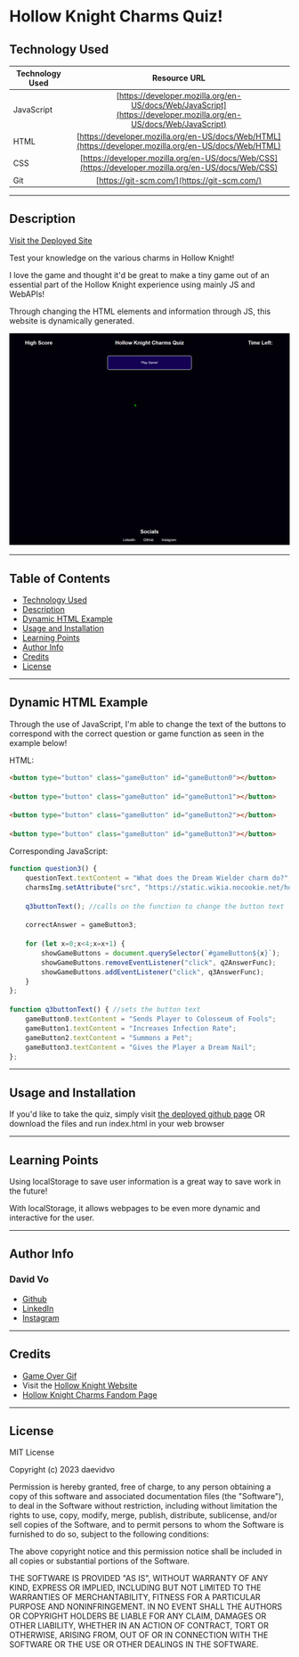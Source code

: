 # Hollow Knight Charms Quiz!

## Technology Used 

| Technology Used         | Resource URL           | 
| ------------- |:-------------:| 
| JavaScript | [https://developer.mozilla.org/en-US/docs/Web/JavaScript](https://developer.mozilla.org/en-US/docs/Web/JavaScript)     |  
| HTML    | [https://developer.mozilla.org/en-US/docs/Web/HTML](https://developer.mozilla.org/en-US/docs/Web/HTML) | 
| CSS     | [https://developer.mozilla.org/en-US/docs/Web/CSS](https://developer.mozilla.org/en-US/docs/Web/CSS)      |   
| Git | [https://git-scm.com/](https://git-scm.com/)     |    

---------

## Description

[Visit the Deployed Site](https://daevidvo.github.io/HollowKnight_Quiz_js/)

Test your knowledge on the various charms in Hollow Knight!

I love the game and thought it'd be great to make a tiny game out of an essential part of the Hollow Knight experience using mainly JS and WebAPIs!

Through changing the HTML elements and information through JS, this website is dynamically generated. 

![website image](./assets/images/website.gif)

--------

## Table of Contents 

* [Technology Used](#technology-used)
* [Description](#description)
* [Dynamic HTML Example](#dynamic-html-example)
* [Usage and Installation](#usage-and-installation)
* [Learning Points](#learning-points)
* [Author Info](#author-info)
* [Credits](#credits)
* [License](#license)

--------

## Dynamic HTML Example

Through the use of JavaScript, I'm able to change the text of the buttons to correspond with the correct question or game function as seen in the example below!

HTML:

``` html
<button type="button" class="gameButton" id="gameButton0"></button>

<button type="button" class="gameButton" id="gameButton1"></button>

<button type="button" class="gameButton" id="gameButton2"></button>

<button type="button" class="gameButton" id="gameButton3"></button>
```

Corresponding JavaScript:

``` JavaScript
function question3() {
    questionText.textContent = "What does the Dream Wielder charm do?";
    charmsImg.setAttribute("src", "https://static.wikia.nocookie.net/hollowknight/images/9/94/Dream_Wielder.png/revision/latest?cb=20180909170602");

    q3buttonText(); //calls on the function to change the button text

    correctAnswer = gameButton3;

    for (let x=0;x<4;x=x+1) {
        showGameButtons = document.querySelector(`#gameButton${x}`);
        showGameButtons.removeEventListener("click", q2AnswerFunc);
        showGameButtons.addEventListener("click", q3AnswerFunc);
    }
};

function q3buttonText() { //sets the button text
    gameButton0.textContent = "Sends Player to Colosseum of Fools";
    gameButton1.textContent = "Increases Infection Rate";
    gameButton2.textContent = "Summons a Pet";
    gameButton3.textContent = "Gives the Player a Dream Nail";
};
```

--------

## Usage and Installation

If you'd like to take the quiz, simply visit [the deployed github page](https://daevidvo.github.io/HollowKnight_Quiz_js/) OR download the files and run index.html in your web browser

------

## Learning Points

Using localStorage to save user information is a great way to save work in the future!

With localStorage, it allows webpages to be even more dynamic and interactive for the user.

-------

## Author Info

### **David Vo**

* [Github](github.com/daevidvo)
* [LinkedIn](linkedin.com/in/daevidvo)
* [Instagram](instagram.com/daevidvo)


-------

## Credits

* [Game Over Gif](https://media.tenor.com/mAG1m_7eazsAAAAd/hollow-knight-dance.gif)
* Visit the [Hollow Knight Website](https://www.hollowknight.com/)
* [Hollow Knight Charms Fandom Page](https://hollowknight.fandom.com/wiki/Category:Charms)


---------

## License

MIT License

Copyright (c) 2023 daevidvo

Permission is hereby granted, free of charge, to any person obtaining a copy
of this software and associated documentation files (the "Software"), to deal
in the Software without restriction, including without limitation the rights
to use, copy, modify, merge, publish, distribute, sublicense, and/or sell
copies of the Software, and to permit persons to whom the Software is
furnished to do so, subject to the following conditions:

The above copyright notice and this permission notice shall be included in all
copies or substantial portions of the Software.

THE SOFTWARE IS PROVIDED "AS IS", WITHOUT WARRANTY OF ANY KIND, EXPRESS OR
IMPLIED, INCLUDING BUT NOT LIMITED TO THE WARRANTIES OF MERCHANTABILITY,
FITNESS FOR A PARTICULAR PURPOSE AND NONINFRINGEMENT. IN NO EVENT SHALL THE
AUTHORS OR COPYRIGHT HOLDERS BE LIABLE FOR ANY CLAIM, DAMAGES OR OTHER
LIABILITY, WHETHER IN AN ACTION OF CONTRACT, TORT OR OTHERWISE, ARISING FROM,
OUT OF OR IN CONNECTION WITH THE SOFTWARE OR THE USE OR OTHER DEALINGS IN THE
SOFTWARE.
